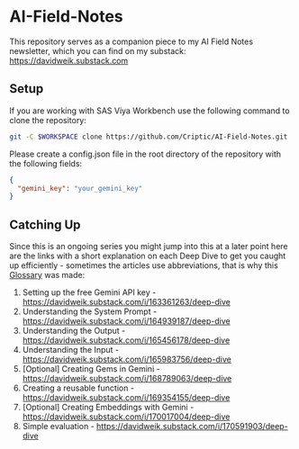 # AI-Field-Notes

This repository serves as a companion piece to my AI Field Notes newsletter, which you can find on my substack: https://davidweik.substack.com

## Setup

If you are working with SAS Viya Workbench use the following command to clone the repository:
```bash	
git -C $WORKSPACE clone https://github.com/Criptic/AI-Field-Notes.git
```

Please create a config.json file in the root directory of the repository with the following fields:

```json
{
  "gemini_key": "your_gemini_key"
}
```

## Catching Up

Since this is an ongoing series you might jump into this at a later point here are the links with a short explanation on each Deep Dive to get you caught up efficiently - sometimes the articles use abbreviations, that is why this [Glossary](https://github.com/Criptic/AI-Field-Notes/blob/main/Glossary.md) was made:

1. Setting up the free Gemini API key - https://davidweik.substack.com/i/163361263/deep-dive
2. Understanding the System Prompt - https://davidweik.substack.com/i/164939187/deep-dive
3. Understanding the Output - https://davidweik.substack.com/i/165456178/deep-dive
4. Understanding the Input - https://davidweik.substack.com/i/165983756/deep-dive
5. [Optional] Creating Gems in Gemini - https://davidweik.substack.com/i/168789063/deep-dive
6. Creating a reusable function - https://davidweik.substack.com/i/169354155/deep-dive
7. [Optional] Creating Embeddings with Gemini - https://davidweik.substack.com/i/170017004/deep-dive
8. Simple evaluation - https://davidweik.substack.com/i/170591903/deep-dive
